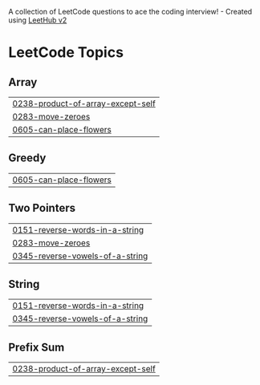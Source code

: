 A collection of LeetCode questions to ace the coding interview! - Created using [LeetHub v2](https://github.com/arunbhardwaj/LeetHub-2.0)
<!---LeetCode Topics Start-->
# LeetCode Topics
## Array
|  |
| ------- |
| [0238-product-of-array-except-self](https://github.com/Karan-lab-collab/Leetcodeprogress/tree/master/0238-product-of-array-except-self) |
| [0283-move-zeroes](https://github.com/Karan-lab-collab/Leetcodeprogress/tree/master/0283-move-zeroes) |
| [0605-can-place-flowers](https://github.com/Karan-lab-collab/Leetcodeprogress/tree/master/0605-can-place-flowers) |
## Greedy
|  |
| ------- |
| [0605-can-place-flowers](https://github.com/Karan-lab-collab/Leetcodeprogress/tree/master/0605-can-place-flowers) |
## Two Pointers
|  |
| ------- |
| [0151-reverse-words-in-a-string](https://github.com/Karan-lab-collab/Leetcodeprogress/tree/master/0151-reverse-words-in-a-string) |
| [0283-move-zeroes](https://github.com/Karan-lab-collab/Leetcodeprogress/tree/master/0283-move-zeroes) |
| [0345-reverse-vowels-of-a-string](https://github.com/Karan-lab-collab/Leetcodeprogress/tree/master/0345-reverse-vowels-of-a-string) |
## String
|  |
| ------- |
| [0151-reverse-words-in-a-string](https://github.com/Karan-lab-collab/Leetcodeprogress/tree/master/0151-reverse-words-in-a-string) |
| [0345-reverse-vowels-of-a-string](https://github.com/Karan-lab-collab/Leetcodeprogress/tree/master/0345-reverse-vowels-of-a-string) |
## Prefix Sum
|  |
| ------- |
| [0238-product-of-array-except-self](https://github.com/Karan-lab-collab/Leetcodeprogress/tree/master/0238-product-of-array-except-self) |
<!---LeetCode Topics End-->
